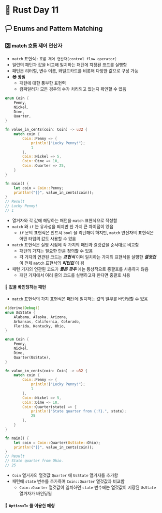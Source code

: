 # 🦀 Rust Day 11

## **🏳️ Enums and Pattern Matching**

### **2️⃣ match 흐름 제어 연산자**
- `match` 표현식 : `흐름 제어 연산자(control flow operator)`
- 일련의 패턴과 값을 비교해 일치하는 패턴에 지정된 코드를 실행함
- 패턴은 리터럴, 변수 이름, 와일드카드를 비롯해 다양한 값으로 구성 가능
- **😎 장점**
  - 패턴에 대한 풍부한 표현력
  - 컴파일러가 모든 경우의 수가 처리되고 있는지 확인할 수 있음

```rust
enum Coin {
    Penny,
    Nickel,
    Dime,
    Quarter,
}

fn value_in_cents(coin: Coin) -> u32 {
    match coin {
        Coin::Penny => {
            println!("Lucky Penny!");
            1
        },
        Coin::Nickel => 5,
        Coin::Dime => 10,
        Coin::Quarter => 25,
    }
}

fn main() {
    let coin = Coin::Penny;
    println!("{}", value_in_cents(coin));
}
// Result
// Lucky Penny!
// 1
```
- 열거자와 각 값에 해당하는 패턴을 `match` 표현식으로 작성함
- `match` 와 `if` 는 유사성을 띄지만 한 가지 큰 차이점이 있음
  - `if` 문의 표현식은 반드시 `bool` 을 리턴해야 하지만, `match` 연산자의 표현식은 어떤 타입의 값도 사용할 수 있음
- `match` 표현식은 실행 시점에 각 가지의 패턴과 결괏값을 순서대로 비교함
  - 패턴의 가지는 필요한 만큼 정의할 수 있음
  - 각 가지의 연관된 코드는 **_표현식_** 이며 일치하는 가지의 표현식을 실행한 **_결괏값_** 이 전체 `match` 표현식의 **_리턴값_** 이 됨
- 패턴 가지의 연관된 코드가 **_짧은 경우_** 에는 통상적으로 중괄호를 사용하지 않음
  - 패턴 가지에서 여러 줄의 코드를 실행하고자 한다면 중괄호 사용

#### **🤔 값을 바인딩하는 패턴**
- `match` 표현식의 가지 표현식은 패턴에 일치하는 값의 일부를 바인딩할 수 있음

```rust
#[derive(Debug)]
enum UsState {
    Alabama, Alaska, Arizona,
    Arkansas, California, Colorado,
    Florida, Kentucky, Ohio,
}

enum Coin {
    Penny,
    Nickel,
    Dime,
    Quarter(UsState),
}

fn value_in_cents(coin: Coin) -> u32 {
    match coin {
        Coin::Penny => {
            println!("Lucky Penny!");
            1
        },
        Coin::Nickel => 5,
        Coin::Dime => 10,
        Coin::Quarter(state) => {
            println!("State quarter from {:?}.", state);
            25
        },
    }
}

fn main() {
    let coin = Coin::Quarter(UsState::Ohio);
    println!("{}", value_in_cents(coin));
}
// Result
// State quarter from Ohio.
// 25
```
- `Coin` 열거자의 열것값 `Quarter` 에 `UsState` 열거자를 추가함
- 패턴에 `state` 변수를 추가하여 `Coin::Quarter` 열것값과 비교함
  - `Coin::Quarter` 열것값이 일치하면 `state` 변수에는 열것값이 저장된 `UsState` 열거자가 바인딩됨

#### **🤔 `Option<T>` 를 이용한 매칭**